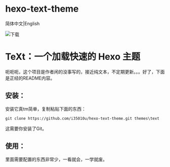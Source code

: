 # hexo-text-theme
 简体中文|English

![下载](https://i.loli.net/2020/10/08/52pXdUrQ6sL1YSe.png)

# **TeXt：一个加载快速的 Hexo 主题**

呃呃呃，这个项目是作者闲的没事写的，接近纯文本，不定期更新。。。好了，下面是正经的README内容。

## 安装：

安装它真tm简单，复制粘贴下面的东西：

```shell
git clone https://github.com/i35010u/hexo-text-theme.git themes\text
```

这需要你安装了Git。

## 使用：

里面需要配置的东西非常少，一看就会，一学就废。